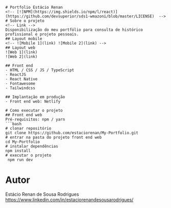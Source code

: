 
```
# Portfolio Estácio Renan
<!-- [![NPM](https://img.shields.io/npm/l/react)](https://github.com/devsuperior/sds1-wmazoni/blob/master/LICENSE)  -->
# Sobre o projeto
<!-- Link -->
Disponibilização do meu portfólio para consulta de histórico profissional e projeto pessoais.
## Layout mobile
<!-- ![Mobile 1](link) ![Mobile 2](link) -->
## Layout web
![Web 1](link)
![Web 2](link)

## Front end
- HTML / CSS / JS / TypeScript
- ReactJS
- React Native
- Fontawesome
- Tailwindcss

## Implantação em produção
- Front end web: Netlify

# Como executar o projeto
## Front end web
Pré-requisitos: npm / yarn
```bash
# clonar repositório
git clone https://github.com/estaciorenan/My-Portfolio.git
# entrar na pasta do projeto front end web
cd My-Portfolio
# instalar dependências
npm install
# executar o projeto
 npm run dev
```
# Autor
Estácio Renan de Sousa Rodrigues
https://www.linkedin.com/in/estaciorenandesousarodrigues/
```
